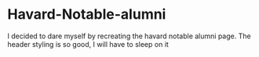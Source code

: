 # Havard-Notable-alumni
I decided to dare myself by recreating the havard notable alumni page. The header styling is 
so good, I will have to sleep on it
